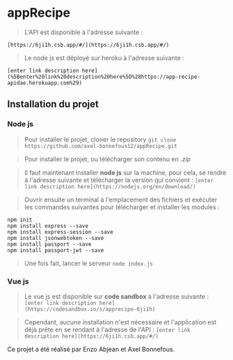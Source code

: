 
# appRecipe

> L'API est disponible à l'adresse suivante :
```
[https://6ji1h.csb.app/#/](https://6ji1h.csb.app/#/)
```
> Le node js est déployé sur heroku à l'adresse suivante :
```
[enter link description here](%5Benter%20link%20description%20here%5D%28https://app-recipe-apidae.herokuapp.com%29)
```
## Installation du projet
### Node js
> Pour installer le projet, cloner le repository
> ``` git clone https://github.com/axel-bonnefous12/appRecipe.git ```

> Pour installer le projet, ou télécharger son contenu en *.zip*

> Il faut maintenant installer **node js** sur la machine, pour cela, se rendre à l'adresse suivante et télécharger la version qui convient :
>``` [enter link description here](https://nodejs.org/en/download/) ```

> Ouvrir ensuite un terminal à l'emplacement des fichiers et exécuter les commandes suivantes pour télécharger et installer les modules :
```
npm init
npm install express --save
npm install express-session --save
npm install jsonwebtoken --save
npm install passport --save
npm install passport-jwt --save
```
> Une fois fait, lancer le serveur 
> ``` node index.js ```

### Vue js

> Le vue js est disponible sur **code sandbox** à l'adresse suivante :
> ``` [enter link description here](https://codesandbox.io/s/apprecipe-6ji1h) ```

>Cependant, aucune installation n'est nécessaire et l'application est déjà prête en se rendant à l'adresse de l'API : 
>``` [enter link description here](https://6ji1h.csb.app/#/) ```  

Ce projet a été réalisé par Enzo Abjean et Axel Bonnefous.


